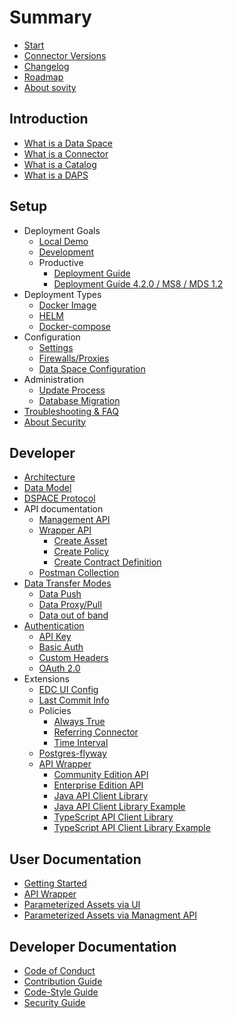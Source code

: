 # Summary

* [Start](./README.md)
* [Connector Versions](./launchers/README.md)
* [Changelog](./CHANGELOG.md)
* [Roadmap]()
* [About sovity]()

## Introduction
* [What is a Data Space]()
* [What is a Connector]()
* [What is a Catalog]()
* [What is a DAPS]()

## Setup
* Deployment Goals
    * [Local Demo](./docs/deployment-guide/goals/local-demo)
    * [Development](./docs/deployment-guide/goals/development)
    * Productive
        * [Deployment Guide](./docs/deployment-guide/goals/production)
        * [Deployment Guide 4.2.0 / MS8 / MDS 1.2](docs/deployment-guide/goals/production/4.2.0/README.md)
* Deployment Types
    * [Docker Image]()
    * [HELM]()
    * [Docker-compose]()
* Configuration
    * [Settings]()
    * [Firewalls/Proxies]()
    * [Data Space Configuration]()
* Administration
    * [Update Process]()
    * [Database Migration](./extensions/postgres-flyway/README.md)
* [Troubleshooting & FAQ]()
* [About Security]()

## Developer
* [Architecture]()
* [Data Model]()
* [DSPACE Protocol]()
* API documentation
    * [Management API]()
    * [Wrapper API]()
        * [Create Asset]()
        * [Create Policy]()
        * [Create Contract Definition]()
    * [Postman Collection]()
* [Data Transfer Modes](./docs/getting-started/documentation/data-transfer-methods.md)
    * [Data Push]()
    * [Data Proxy/Pull](./docs/getting-started/documentation/pull-data-transfer.md)
    * [Data out of band]()
* [Authentication]()
    * [API Key]()
    * [Basic Auth]()
    * [Custom Headers]()
    * [OAuth 2.0](./docs/getting-started/documentation/oauth-data-address.md)
* Extensions
    * [EDC UI Config](./extensions/edc-ui-config/README.md)
    * [Last Commit Info](./extensions/last-commit-info/README.md)
    * Policies
        * [Always True](./extensions/policy-always-true/README.md)
        * [Referring Connector](./extensions/policy-referring-connector/README.md)
        * [Time Interval](./extensions/policy-time-interval/README.md)
    * [Postgres-flyway]()
    * [API Wrapper](./extensions/wrapper/README.md)
        * [Community Edition API](./extensions/wrapper/wrapper-api/README.md)
        * [Enterprise Edition API](./extensions/wrapper/wrapper-ee-api/README.md)
        * [Java API Client Library](./extensions/wrapper/clients/java-client/README.md)
        * [Java API Client Library Example](./extensions/wrapper/clients/java-client-example/README.md)
        * [TypeScript API Client Library](./extensions/wrapper/clients/typescript-client/README.md)
        * [TypeScript API Client Library Example](./extensions/wrapper/clients/typescript-client-example/README.md)








## User Documentation
* [Getting Started](./docs/getting-started/README.md)
* [API Wrapper](./docs/getting-started/documentation/api_wrapper.md)
* [Parameterized Assets via UI](./docs/getting-started/documentation/parameterized_assets_via_ui.md)
* [Parameterized Assets via Managment API](./docs/getting-started/documentation/parameterized_assets.md)

## Developer Documentation
* [Code of Conduct](./CODE_OF_CONDUCT.md)
* [Contribution Guide](./CONTRIBUTING.md)
* [Code-Style Guide](./STYLEGUIDE.md)
* [Security Guide](./SECURITY.md)





